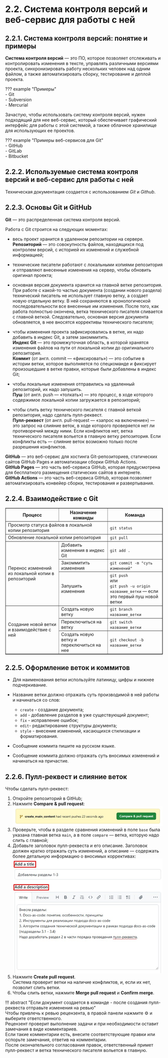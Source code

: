 # 2.2. Система контроля версий и веб-сервис для работы с ней

## 2.2.1. Система контроля версий: понятие и примеры

**Система контроля версий** — это ПО, которое позволяет отслеживать и контролировать изменения в тексте, управлять различными версиями проекта, синхронизировать работу нескольких человек над одним файлом, а также автоматизировать сборку, тестирование и деплой проекта.  

??? example "Примеры"  
    - Git  
    - Subversion  
    - Mercurial  

Зачастую, чтобы использовать систему контроля версий, нужен подходящий для нее веб-сервис, который обеспечивает графический интерфейс для работы с этой системой, а также облачное хранилище для использующих ее проектов.  


??? example "Примеры веб-сервисов для Git"  
    - GitHub  
    - GitLab  
    - Bitbucket  

## 2.2.2. Используемые система контроля версий и веб-сервис для работы с ней

Техническая документация создается с использованием *Git* и *Github*.  

## 2.2.3. Основы Git и GitHub

**Git** — это распределенная система контроля версий.  

Работа с Git строится на следующих моментах:  

- весь проект хранится в удаленном репозитории на сервере.   
**Репозиторий** — это совокупность файлов, находящихся под контролем версий, с историей их изменений и служебной информацией;  

- технические писатели работают с локальными копиями репозитория и отправляют внесенные изменения на сервер, чтобы обновить оригинал проекта;  

- основная версия документа хранится на главной ветке репозитория. При работе с какой-то частью документа (создании нового раздела) технический писатель не использует главную ветку, а создает новую отдельную ветку. В ней сохраняются в хронологической последовательности все внесенные им изменения. После того, как работа полностью окончена, ветка технического писателя сливается с главной веткой. Следовательно, основная версия документа обновляется, в нее вносятся коррективы технического писателя;  

- чтобы изменения проекта зафиксировались в ветке, их надо добавить в индекс Git, а затем закоммитить.  
**Индекс Git** — это промежуточная область, в которой хранятся изменения файлов на пути от локальной копии до оригинального репозитория.   
**Коммит** (от англ. commit  — «фиксировать») — это событие в истории ветки, которое выполняется по спецкоманде и фиксирует произошедшие в ветке правки, которые были добавлены в индекс Git;  

- чтобы локальные изменения отправились на удаленный репозиторий, их надо запушить.  
**Пуш** (от англ. push — «толкать») — это процесс, в ходе которого содержимое локальной копии загружается в репозиторий;  

- чтобы слить ветку технического писателя с главной веткой репозитория, надо сделать пулл-реквест.  
**Пулл-реквест** (от англ. pull-request — «запрос на включение») — это запрос на слияние веток, в ходе которого проверяется нет ли противоречий между ними. Если конфликтов нет, ветка технического писателя вольется в главную ветку репозитория. Если конфликты есть — слияние веток возможно только после разрешения конфликтов.  

**GitHub** — это веб-сервис для хостинга Git-репозиториев, статических сайтов GitHub Pages и автоматизации сборки GitHub Actions.  
**GitHub Pages** — это часть веб-сервиса GitHub, которая предусмотрена для бесплатного размещения статических сайтов в интернете.  
**GitHub Actions** — это часть веб-сервиса GitHub, которая позволяет автоматизировать конвейер сборки, тестирования и развертывания.  

## 2.2.4. Взаимодействие с Git

<table border="1">
    <thead>
        <tr>
            <th>Процесс</th>
            <th>Назначение команды</th>
            <th>Команда</th>
        </tr>
    </thead>
    <tbody>
        <tr>
            <td colspan="2">Просмотр статуса файлов в локальной копии репозитория</td>
            <td><code>git status</code></td>
        </tr>
        <tr>
            <td colspan="2">Обновление локальной копии репозитория</td>
            <td><code>git pull</code></td>
        </tr>
        <tr>
            <td rowspan="3">Перенос изменений из локальной копии в репозиторий</td>
            <td>Добавить изменения в индекс Git</td>
            <td><code>git add .</code></td>
        </tr>
        <tr>
            <td>Закоммитить изменения</td>
            <td><code>git commit -m "суть изменений"</code></td>
        </tr>
        <tr>
            <td>Запушить изменения</td>
            <td><code>git push</code><br> или<br> <code>git push -u origin название_ветки</code> — если это первый пуш новой ветки</td>
        </tr>
        <tr>
            <td rowspan="3">Создание новой ветки и взаимодействие с ней</td>
            <td>Создать новую ветку</td>
            <td><code>git branch название_ветки</code></td>
        </tr>
        <tr>
            <td>Переключиться на ветку</td>
            <td><code>git switch название_ветки</code></td>
        </tr>
        <tr>
            <td>Создать новую ветку и переключиться на нее</td>
            <td><code>git checkout -b название_ветки</code></td>
        </tr>
    </tbody>
</table>

## 2.2.5. Оформление веток и коммитов

- Для наименования ветки используйте латиницу, цифры и нижнее подчеркивание.  
- Название ветки должно отражать суть производимой в ней работы и начинаться со слов:  

    - `create` - cоздание документа;  
    - `add` - добавление разделов в уже существующий документ;  
    - `fix` - исправление ошибок;  
    - `edit`- редактирование структуры документа;  
    - `style` - внесение изменений, касающихся стилизации и форматирования.  

- Сообщение коммита пишите на русском языке.
- Сообщение коммита должно отражать суть вносимых изменений и начинаться на причастие.

## 2.2.6. Пулл-реквест и слияние веток
Чтобы сделать пулл-реквест:  
1) Откройте репозиторий в GitHub;  
2) Нажмите **Compare & pull request**:  
![Скриншот](../images/pullRequest/button.jpg)  
3) Проверьте, чтобы в разделе сравнения изменений в поле `base` была указана главная ветка `main`, а в поле `compare` — ветка, которую надо слить с главной;  
4) Добавьте заголовок пулл-реквеста и его описание. Заголовок должен кратко отражать суть изменений, а описание — содержать более детальную информацию о вносимых коррективах:  
![Скриншот](../images/pullRequest/desc.jpg)  
5) Нажмите **Create pull request**.  
Система проверит ветки на наличие конфликтов, и, если их нет, позволит слить ветки.  
6) Чтобы слить ветки, нажмите **Merge pull request** и **Confirm merge**.  

!!! abstract "Если документ создается в команде - после создания пулл-реквеста отправьте изменения на ревью"  
    Чтобы привлечь к ревью рецензента, в правой панели нажмите ⚙️ и выберите ответственного.  
    Рецензент проверит выполнение задачи и при необходимости оставит замечания в виде комментариев.  
    Если такие комментарии есть, внесите соответствующие правки или оспорьте замечания, ответив на комментарии.  
    После окончательного согласования правок, ответственный примет пулл-реквест и ветка технического писателя вольется в главную.  


